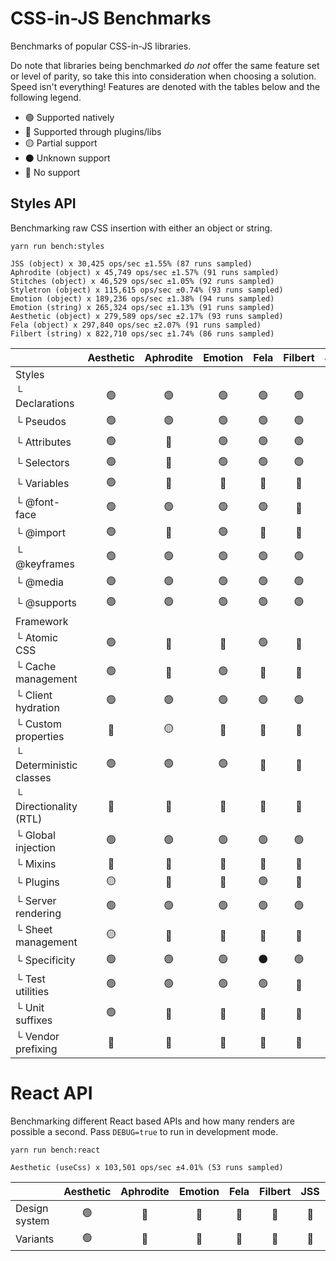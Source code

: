# CSS-in-JS Benchmarks

Benchmarks of popular CSS-in-JS libraries.

Do note that libraries being benchmarked _do not_ offer the same feature set or level of parity, so
take this into consideration when choosing a solution. Speed isn't everything! Features are denoted
with the tables below and the following legend.

- 🟢 Supported natively
- 🔵 Supported through plugins/libs
- 🟡 Partial support
- ⚫️ Unknown support
- 🔴 No support

## Styles API

Benchmarking raw CSS insertion with either an object or string.

```
yarn run bench:styles

JSS (object) x 30,425 ops/sec ±1.55% (87 runs sampled)
Aphrodite (object) x 45,749 ops/sec ±1.57% (91 runs sampled)
Stitches (object) x 46,529 ops/sec ±1.05% (92 runs sampled)
Styletron (object) x 115,615 ops/sec ±0.74% (93 runs sampled)
Emotion (object) x 189,236 ops/sec ±1.38% (94 runs sampled)
Emotion (string) x 265,324 ops/sec ±1.13% (91 runs sampled)
Aesthetic (object) x 279,589 ops/sec ±2.17% (93 runs sampled)
Fela (object) x 297,840 ops/sec ±2.07% (91 runs sampled)
Filbert (string) x 822,710 ops/sec ±1.74% (86 runs sampled)
```

|                         | Aesthetic | Aphrodite | Emotion | Fela | Filbert | JSS | Stitches | Style9 | Styletron | Trousers |
| ----------------------- | :-------: | :-------: | :-----: | :--: | :-----: | :-: | :------: | :----: | :-------: | :------: |
| Styles                  |           |           |         |      |         |     |          |        |           |          |
| └ Declarations          |    🟢     |    🟢     |   🟢    |  🟢  |   🟢    | 🟢  |    🟢    |   🟢   |    🟢     |    🟢    |
| └ Pseudos               |    🟢     |    🟢     |   🟢    |  🟢  |   🟢    | 🔵  |    🟢    |   🟢   |    🟢     |    🟢    |
| └ Attributes            |    🟢     |    🔴     |   🟢    |  🟢  |   🟢    | 🔵  |    🟢    |   🟢   |    ⚫️    |    🟢    |
| └ Selectors             |    🟢     |    🔴     |   🟢    |  🟢  |   🟢    | 🔵  |    🟢    |   🟢   |    ⚫️    |    🟢    |
| └ Variables             |    🟢     |    🔴     |   🔴    |  🔴  |   🔴    | 🔴  |    🔴    |   🟢   |    🔴     |    🔴    |
| └ @font-face            |    🟢     |    🟢     |   🟢    |  🟢  |   🔴    | 🟢  |    🔴    |   🔴   |    🟢     |    🟢    |
| └ @import               |    🟢     |    🔴     |   🟢    |  🔴  |   🔴    | 🟢  |    🔴    |   🔴   |    🔴     |   ⚫️    |
| └ @keyframes            |    🟢     |    🟢     |   🟢    |  🟢  |   🟢    | 🟢  |    🟢    |   🟢   |    🟢     |    🟢    |
| └ @media                |    🟢     |    🟢     |   🟢    |  🟢  |   🟢    | 🟢  |    🟢    |   🟢   |    🟢     |    🟢    |
| └ @supports             |    🟢     |    🟢     |   🟢    |  🟢  |   🟢    | 🟢  |    🟢    |   🟢   |    🟢     |    🟢    |
| Framework               |           |           |         |      |         |     |          |        |           |          |
| └ Atomic CSS            |    🟢     |    🔴     |   🔴    |  🟢  |   🔴    | 🔴  |    🟢    |   🟢   |    🟢     |    🔴    |
| └ Cache management      |    🟢     |    🔴     |   🟢    |  🔴  |   🔴    | 🔴  |    🔴    |   🔴   |    🔴     |    🔴    |
| └ Client hydration      |    🟢     |    🟢     |   🟢    |  🟢  |   🟢    | 🟢  |    🟢    |   🔴   |    🟢     |    🟢    |
| └ Custom properties     |    🔵     |    🟡     |   🔴    |  🔵  |   🔴    | 🔵  |    🔴    |   🔴   |    🔴     |    🔴    |
| └ Deterministic classes |    🟢     |    🟢     |   🟢    |  🔴  |   🔴    | 🔴  |    🔴    |   🟢   |    🔴     |    🟡    |
| └ Directionality (RTL)  |    🔵     |    🔴     |   🔵    |  🔵  |   🔴    | 🔵  |    🔴    |   🔴   |    🔴     |    🔴    |
| └ Global injection      |    🟢     |    🟢     |   🟢    |  🟢  |   🟢    | 🔵  |    🟢    |   🔴   |    🔴     |    🟢    |
| └ Mixins                |    🔵     |    🔴     |   🔴    |  🔴  |   🔴    | 🔴  |    🔴    |   🔴   |    🔴     |    🔴    |
| └ Plugins               |    🟡     |    🔴     |   🔴    |  🟢  |   🔴    | 🟢  |    🔴    |   🔴   |    🔴     |    🔴    |
| └ Server rendering      |    🟢     |    🟢     |   🟢    |  🟢  |   🟢    | 🟢  |    🟢    |   🔴   |    🟢     |    🟢    |
| └ Sheet management      |    🟡     |    🔴     |   🔴    |  🔴  |   🔴    | 🟢  |    🔴    |   🔴   |    🔴     |    🟡    |
| └ Specificity           |    🟢     |    🟢     |   🟢    | ⚫️  |   🟢    | ⚫️ |    🟢    |   🟢   |    ⚫️    |    🟢    |
| └ Test utilities        |    🟢     |    🟢     |   🟢    |  🟢  |   🔴    | 🔴  |    🔴    |   🔴   |    🔴     |    🔴    |
| └ Unit suffixes         |    🟢     |    🔴     |   🔴    |  🔵  |   🔴    | 🔵  |    🔴    |   🔴   |    🔴     |    🔴    |
| └ Vendor prefixing      |    🔵     |    🔴     |   🔴    |  🔵  |   🔵    | 🔵  |    🟢    |   🔴   |    🟢     |    🔴    |

# React API

Benchmarking different React based APIs and how many renders are possible a second. Pass
`DEBUG=true` to run in development mode.

```
yarn run bench:react

Aesthetic (useCss) x 103,501 ops/sec ±4.01% (53 runs sampled)
```

|               | Aesthetic | Aphrodite | Emotion | Fela | Filbert | JSS | Stitches | Style9 | Styletron |
| ------------- | :-------: | :-------: | :-----: | :--: | :-----: | :-: | :------: | :----: | :-------: |
| Design system |    🟢     |    🔴     |   🔴    |  🔴  |   🔴    | 🔴  |    🟢    |   🔴   |    🔴     |
| Variants      |    🟢     |    🔴     |   🔴    |  🔴  |   🔴    | 🔴  |    🟢    |   🔴   |    🔴     |
